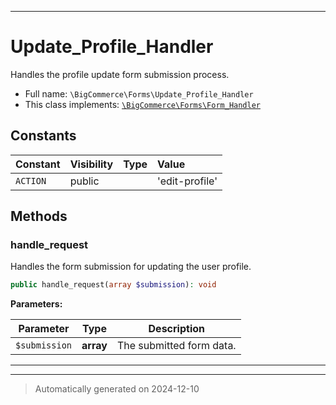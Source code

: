 ***

# Update_Profile_Handler

Handles the profile update form submission process.



* Full name: `\BigCommerce\Forms\Update_Profile_Handler`
* This class implements:
[`\BigCommerce\Forms\Form_Handler`](./Form_Handler.md)


## Constants

| Constant | Visibility | Type | Value |
|:---------|:-----------|:-----|:------|
|`ACTION`|public| |&#039;edit-profile&#039;|


## Methods


### handle_request

Handles the form submission for updating the user profile.

```php
public handle_request(array $submission): void
```








**Parameters:**

| Parameter | Type | Description |
|-----------|------|-------------|
| `$submission` | **array** | The submitted form data. |





***


***
> Automatically generated on 2024-12-10
